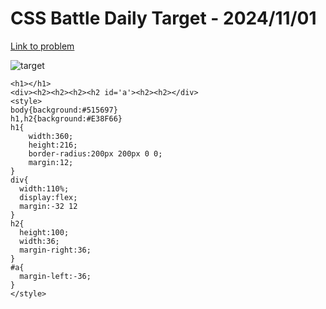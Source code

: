 # CSS Battle Daily Target - 2024/11/01

[Link to problem](https://cssbattle.dev/play/qDnn5lLE6fVaXW37g0Tc)

![target](https://firebasestorage.googleapis.com/v0/b/cssbattleapp.appspot.com/o/user%2Fe6YbeBahWNPT7VpE2rE2p85byxa2%2Ftargets%2Ftarget_JXxv7a5.png?alt=media)

```
<h1></h1>
<div><h2><h2><h2><h2 id='a'><h2><h2></div>
<style>
body{background:#515697}
h1,h2{background:#E38F66}
h1{
    width:360;
    height:216;   
    border-radius:200px 200px 0 0;
    margin:12;
}
div{
  width:110%;
  display:flex;
  margin:-32 12
}
h2{
  height:100;
  width:36;
  margin-right:36;
}
#a{
  margin-left:-36;
}
</style>
```
